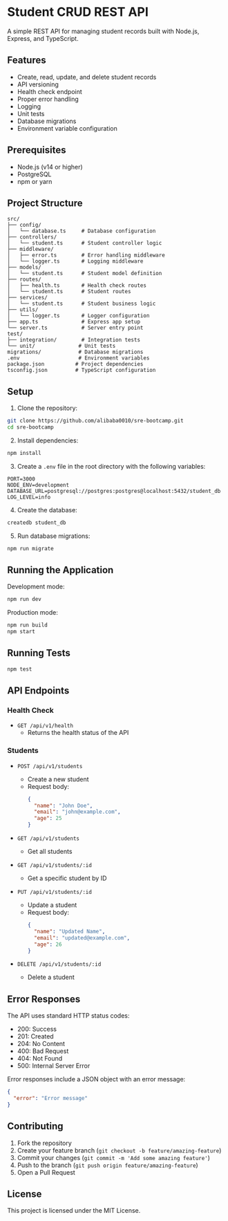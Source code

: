 # Student CRUD REST API

A simple REST API for managing student records built with Node.js, Express, and TypeScript.

## Features

- Create, read, update, and delete student records
- API versioning
- Health check endpoint
- Proper error handling
- Logging
- Unit tests
- Database migrations
- Environment variable configuration

## Prerequisites

- Node.js (v14 or higher)
- PostgreSQL
- npm or yarn

## Project Structure

```
src/
├── config/
│   └── database.ts     # Database configuration
├── controllers/
│   └── student.ts      # Student controller logic
├── middleware/
│   ├── error.ts        # Error handling middleware
│   └── logger.ts       # Logging middleware
├── models/
│   └── student.ts      # Student model definition
├── routes/
│   ├── health.ts       # Health check routes
│   └── student.ts      # Student routes
├── services/
│   └── student.ts      # Student business logic
├── utils/
│   └── logger.ts       # Logger configuration
├── app.ts              # Express app setup
└── server.ts           # Server entry point
test/
├── integration/        # Integration tests
└── unit/              # Unit tests
migrations/            # Database migrations
.env                   # Environment variables
package.json          # Project dependencies
tsconfig.json         # TypeScript configuration
```

## Setup

1. Clone the repository:

```bash
git clone https://github.com/alibaba0010/sre-bootcamp.git
cd sre-bootcamp
```

2. Install dependencies:

```bash
npm install
```

3. Create a `.env` file in the root directory with the following variables:

```
PORT=3000
NODE_ENV=development
DATABASE_URL=postgresql://postgres:postgres@localhost:5432/student_db
LOG_LEVEL=info
```

4. Create the database:

```bash
createdb student_db
```

5. Run database migrations:

```bash
npm run migrate
```

## Running the Application

Development mode:

```bash
npm run dev
```

Production mode:

```bash
npm run build
npm start
```

## Running Tests

```bash
npm test
```

## API Endpoints

### Health Check

- `GET /api/v1/health`
  - Returns the health status of the API

### Students

- `POST /api/v1/students`

  - Create a new student
  - Request body:
    ```json
    {
      "name": "John Doe",
      "email": "john@example.com",
      "age": 25
    }
    ```

- `GET /api/v1/students`

  - Get all students

- `GET /api/v1/students/:id`

  - Get a specific student by ID

- `PUT /api/v1/students/:id`

  - Update a student
  - Request body:
    ```json
    {
      "name": "Updated Name",
      "email": "updated@example.com",
      "age": 26
    }
    ```

- `DELETE /api/v1/students/:id`
  - Delete a student

## Error Responses

The API uses standard HTTP status codes:

- 200: Success
- 201: Created
- 204: No Content
- 400: Bad Request
- 404: Not Found
- 500: Internal Server Error

Error responses include a JSON object with an error message:

```json
{
  "error": "Error message"
}
```

## Contributing

1. Fork the repository
2. Create your feature branch (`git checkout -b feature/amazing-feature`)
3. Commit your changes (`git commit -m 'Add some amazing feature'`)
4. Push to the branch (`git push origin feature/amazing-feature`)
5. Open a Pull Request

## License

This project is licensed under the MIT License.
